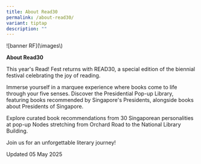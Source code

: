 ```yaml
---
title: About Read30
permalink: /about-read30/
variant: tiptap
description: ""
---
```

<p>![banner RF](\images\)</p>
<p><strong>About Read30</strong>
</p>
<p>This year's Read! Fest returns with READ30, a special edition of the biennial
festival celebrating the joy of reading.</p>
<p>Immerse yourself in a marquee experience where books come to life through
your five senses. Discover the Presidential Pop-up Library, featuring books
recommended by Singapore's Presidents, alongside books about Presidents
of Singapore.</p>
<p>Explore curated book recommendations from 30 Singaporean personalities
at pop-up Nodes stretching from Orchard Road to the National Library Building.</p>
<p>Join us for an unforgettable literary journey!</p>
<p></p>
<p>Updated 05 May 2025</p>